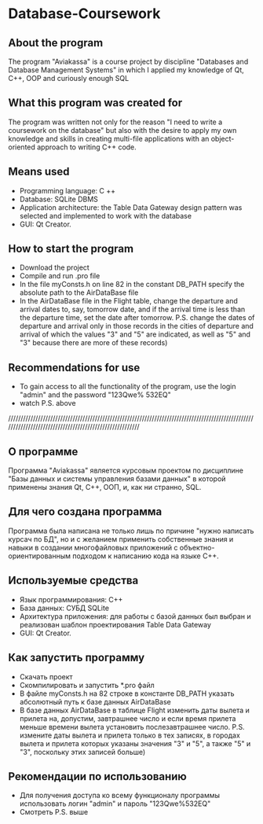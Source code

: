# Database-Coursework

## About the program
The program "Aviakassa" is a course project by discipline "Databases and Database Management Systems" in which I applied my knowledge of Qt, C++, OOP and curiously enough SQL

## What this program was created for
The program was written not only for the reason "I need to write a coursework on the database" but also with the desire to apply my own knowledge and skills in creating multi-file applications with an object-oriented approach to writing C++ code.

## Means used
* Programming language: C ++
* Database: SQLite DBMS
* Application architecture: the Table Data Gateway design pattern was selected and implemented to work with the database
* GUI: Qt Creator.

## How to start the program
* Download the project
* Compile and run .pro file 
* In the file myConsts.h on line 82 in the constant DB_PATH specify the absolute path to the AirDataBase file
* In the AirDataBase file in the Flight table, change the departure and arrival dates to, say, tomorrow date, and if the arrival time is less than the departure time, set the date after tomorrow. P.S. change the dates of departure and arrival only in those records in the cities of departure and arrival of which the values "3" and "5" are indicated, as well as "5" and "3" because there are more of these records)

 ## Recommendations for use 
* To gain access to all the functionality of the program, use the login "admin" and the password "123Qwe% 532EQ" 
* watch P.S. above




////////////////////////////////////////////////////////////////////////////////////////////////////////////////////////////////////////////////////////




## О программе
Программа "Aviakassa" является курсовым проектом по дисциплине "Базы данных и системы управления базами данных" в которой применены знания Qt, C++, ООП, и, как ни странно, SQL.

## Для чего создана программа
Программа была написана не только лишь по причине "нужно написать курсач по БД", но и с желанием применить собственные знания и навыки в создании многофайловых приложений с объектно-ориентированным подходом к написанию кода на языке С++.

## Используемые средства
* Язык программирования: С++
* База данных: СУБД SQLite
* Архитектура приложения: для работы с базой данных был выбран и реализован шаблон проектирования Table Data Gateway  
* GUI: Qt Creator.

## Как запустить программу
* Скачать проект
* Скомпилировать и запустить *.pro файл
* В файле myConsts.h на 82 строке в константе DB_PATH указать абсолютный путь к базе данных AirDataBase
* В базе данных AirDataBase в таблице Flight изменить даты вылета и прилета на, допустим, завтрашнее число и если время прилета меньше времени вылета установить послезавтрашнее число.
P.S. измените даты вылета и прилета только в тех записях, в городах вылета и прилета которых указаны значения "3" и "5", а также "5" и "3", поскольку этих записей больше)

## Рекомендации по использованию
* Для получения доступа ко всему функционалу программы использовать логин "admin" и пароль "123Qwe%532EQ"
* Смотреть P.S. выше



